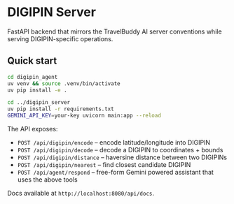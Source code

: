 # DIGIPIN Server

FastAPI backend that mirrors the TravelBuddy AI server conventions while
serving DIGIPIN-specific operations.

## Quick start

```bash
cd digipin_agent
uv venv && source .venv/bin/activate
uv pip install -e .

cd ../digipin_server
uv pip install -r requirements.txt
GEMINI_API_KEY=your-key uvicorn main:app --reload
```

The API exposes:

- `POST /api/digipin/encode` – encode latitude/longitude into DIGIPIN
- `POST /api/digipin/decode` – decode a DIGIPIN to coordinates + bounds
- `POST /api/digipin/distance` – haversine distance between two DIGIPINs
- `POST /api/digipin/nearest` – find closest candidate DIGIPIN
- `POST /api/agent/respond` – free-form Gemini powered assistant that uses the above tools

Docs available at `http://localhost:8080/api/docs`.

